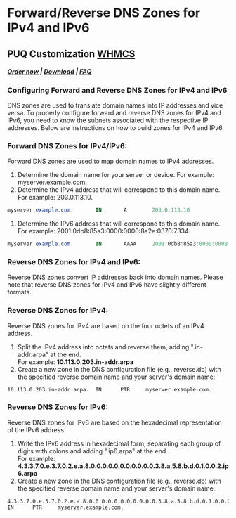# Forward/Reverse DNS Zones for IPv4 and IPv6

## PUQ Customization **[WHMCS](https://puqcloud.com/link.php?id=77)**

#####  [Order now](https://puqcloud.com/whmcs-addon-puq-customization.php) | [Download](https://download.puqcloud.com/WHMCS/addons/PUQ-Customization/) | [FAQ](https://faq.puqcloud.com/)

### **Configuring Forward and Reverse DNS Zones for IPv4 and IPv6**

DNS zones are used to translate domain names into IP addresses and vice versa. To properly configure forward and reverse DNS zones for IPv4 and IPv6, you need to know the subnets associated with the respective IP addresses. Below are instructions on how to build zones for IPv4 and IPv6.

### **Forward DNS Zones for IPv4/IPv6:**

Forward DNS zones are used to map domain names to IPv4 addresses.

1. Determine the domain name for your server or device. For example: myserver.example.com.
2. Determine the IPv4 address that will correspond to this domain name. For example: 203.0.113.10.
```Powershell
myserver.example.com.       IN       A        203.0.113.10
```

1. Determine the IPv6 address that will correspond to this domain name. For example: 2001:0db8:85a3:0000:0000:8a2e:0370:7334.
```Powershell
myserver.example.com.       IN       AAAA     2001:0db8:85a3:0000:0000:8a2e:0370:7334
```

### **Reverse DNS Zones for IPv4 and IPv6:**

Reverse DNS zones convert IP addresses back into domain names. Please note that reverse DNS zones for IPv4 and IPv6 have slightly different formats.

### **Reverse DNS Zones for IPv4:**

Reverse DNS zones for IPv4 are based on the four octets of an IPv4 address.

1. Split the IPv4 address into octets and reverse them, adding ".in-addr.arpa" at the end.   
    For example: **10.113.0.203.in-addr.arpa**
2. Create a new zone in the DNS configuration file (e.g., reverse.db) with the specified reverse domain name and your server's domain name:

```
10.113.0.203.in-addr.arpa.  IN      PTR     myserver.example.com.
```

### **Reverse DNS Zones for IPv6:**

Reverse DNS zones for IPv6 are based on the hexadecimal representation of the IPv6 address.

1. Write the IPv6 address in hexadecimal form, separating each group of digits with colons and adding ".ip6.arpa" at the end.   
    For example: **4.3.3.7.0.e.3.7.0.2.e.a.8.0.0.0.0.0.0.0.0.0.0.0.3.8.a.5.8.b.d.0.1.0.0.2.ip6.arpa**
2. Create a new zone in the DNS configuration file (e.g., reverse.db) with the specified reverse domain name and your server's domain name:

```
4.3.3.7.0.e.3.7.0.2.e.a.8.0.0.0.0.0.0.0.0.0.0.0.3.8.a.5.8.b.d.0.1.0.0.2.ip6.arpa.  IN      PTR     myserver.example.com.
```